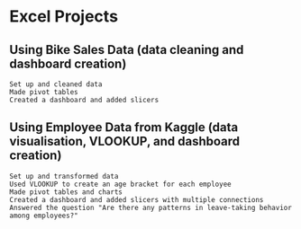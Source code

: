 # Excel Projects

## Using Bike Sales Data (data cleaning and dashboard creation)
    Set up and cleaned data
    Made pivot tables
    Created a dashboard and added slicers

## Using Employee Data from Kaggle (data visualisation, VLOOKUP, and dashboard creation)
    Set up and transformed data
    Used VLOOKUP to create an age bracket for each employee
    Made pivot tables and charts
    Created a dashboard and added slicers with multiple connections
    Answered the question "Are there any patterns in leave-taking behavior among employees?"
